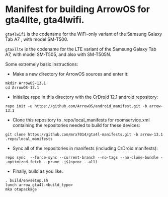 # Manifest for building ArrowOS for gta4llte, gta4lwifi.

`gta4lwifi` is the codename for the WiFi-only variant of the Samsung Galaxy Tab A7 , with model SM-T500.

`gtaxllte` is the codename for the LTE variant of the Samsung Galaxy Tab A7, with model SM-T505, and also with SM-T505N.

Some extremely basic instructions:
- Make a new directory for ArrowOS sources and enter it:
```
mkdir ArrowOS-13.1
cd ArrowOS-13.1
```

- Initialize repo in this directory with the CrDroid 12.1 android repository:
```
repo init -u https://github.com/ArrowOS/android_manifest.git -b arrow-13.1
```

- Clone this repository to .repo/local_manifests for roomservice.xml containing the repositories needed to build for these devices:
```
git clone https://github.com/mrx7014/gta4l-manifests.git -b arrow-13.1 .repo/local_manifests
```

- Sync all of the repositories in manifests (including CrDroid manifests):
```
repo sync  --force-sync --current-branch --no-tags --no-clone-bundle --optimized-fetch --prune -j$(nproc --all)
```

- Finally, build as you like.
```
. build/envsetup.sh
lunch arrow_gta4l-<build_type>
mka otapackage
```
